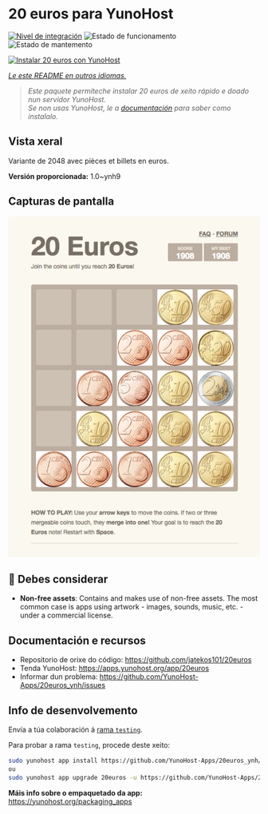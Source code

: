 <!--
NOTA: Este README foi creado automáticamente por <https://github.com/YunoHost/apps/tree/master/tools/readme_generator>
NON debe editarse manualmente.
-->

# 20 euros para YunoHost

[![Nivel de integración](https://dash.yunohost.org/integration/20euros.svg)](https://ci-apps.yunohost.org/ci/apps/20euros/) ![Estado de funcionamento](https://ci-apps.yunohost.org/ci/badges/20euros.status.svg) ![Estado de mantemento](https://ci-apps.yunohost.org/ci/badges/20euros.maintain.svg)

[![Instalar 20 euros con YunoHost](https://install-app.yunohost.org/install-with-yunohost.svg)](https://install-app.yunohost.org/?app=20euros)

*[Le este README en outros idiomas.](./ALL_README.md)*

> *Este paquete permíteche instalar 20 euros de xeito rápido e doado nun servidor YunoHost.*  
> *Se non usas YunoHost, le a [documentación](https://yunohost.org/install) para saber como instalalo.*

## Vista xeral

Variante de 2048 avec pièces et billets en euros.

**Versión proporcionada:** 1.0~ynh9

## Capturas de pantalla

![Captura de pantalla de 20 euros](./doc/screenshots/Screenshot-20euros.jpg)

## :red_circle: Debes considerar

- **Non-free assets**: Contains and makes use of non-free assets. The most common case is apps using artwork - images, sounds, music, etc. - under a commercial license.

## Documentación e recursos

- Repositorio de orixe do código: <https://github.com/jatekos101/20euros>
- Tenda YunoHost: <https://apps.yunohost.org/app/20euros>
- Informar dun problema: <https://github.com/YunoHost-Apps/20euros_ynh/issues>

## Info de desenvolvemento

Envía a túa colaboración á [rama `testing`](https://github.com/YunoHost-Apps/20euros_ynh/tree/testing).

Para probar a rama `testing`, procede deste xeito:

```bash
sudo yunohost app install https://github.com/YunoHost-Apps/20euros_ynh/tree/testing --debug
ou
sudo yunohost app upgrade 20euros -u https://github.com/YunoHost-Apps/20euros_ynh/tree/testing --debug
```

**Máis info sobre o empaquetado da app:** <https://yunohost.org/packaging_apps>
